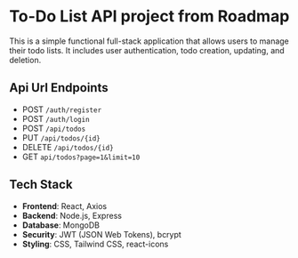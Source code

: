 # To-Do List API project from Roadmap

This is a simple functional full-stack application that allows users to manage their todo lists.
It includes user authentication, todo creation, updating, and deletion.

## Api Url Endpoints
- POST `/auth/register`
- POST `/auth/login`
- POST `/api/todos`
- PUT `/api/todos/{id}`
- DELETE `/api/todos/{id}`
- GET `api/todos?page=1&limit=10`

## Tech Stack
- **Frontend**: React, Axios
- **Backend**: Node.js, Express
- **Database**: MongoDB
- **Security**: JWT (JSON Web Tokens), bcrypt
- **Styling**: CSS, Tailwind CSS, react-icons